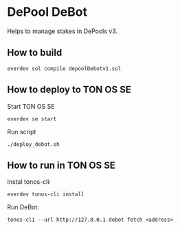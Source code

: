 # DePool DeBot

Helps to manage stakes in DePools v3.

## How to build

    everdev sol compile depoolDebotv1.sol

## How to deploy to TON OS SE

Start TON OS SE

    everdev se start

Run script

    ./deploy_debot.sh

## How to run in TON OS SE

Instal tonos-cli:

    everdev tonos-cli install

Run DeBot:

    tonos-cli --url http://127.0.0.1 debot fetch <address>
